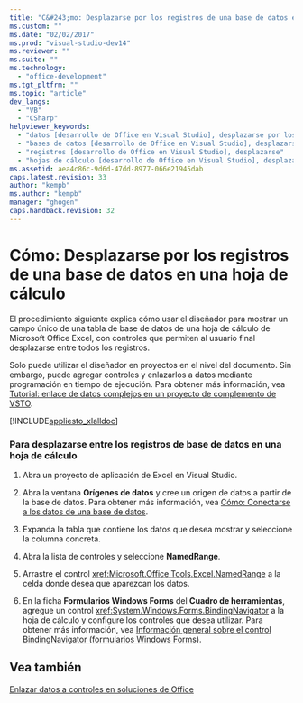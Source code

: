 ```yaml
---
title: "C&#243;mo: Desplazarse por los registros de una base de datos en una hoja de c&#225;lculo | Microsoft Docs"
ms.custom: ""
ms.date: "02/02/2017"
ms.prod: "visual-studio-dev14"
ms.reviewer: ""
ms.suite: ""
ms.technology: 
  - "office-development"
ms.tgt_pltfrm: ""
ms.topic: "article"
dev_langs: 
  - "VB"
  - "CSharp"
helpviewer_keywords: 
  - "datos [desarrollo de Office en Visual Studio], desplazarse por los registros de bases de datos"
  - "bases de datos [desarrollo de Office en Visual Studio], desplazarse por registros"
  - "registros [desarrollo de Office en Visual Studio], desplazarse"
  - "hojas de cálculo [desarrollo de Office en Visual Studio], desplazarse por registros"
ms.assetid: aea4c86c-9d6d-47dd-8977-066e21945dab
caps.latest.revision: 33
author: "kempb"
ms.author: "kempb"
manager: "ghogen"
caps.handback.revision: 32
---
```

# C&#243;mo: Desplazarse por los registros de una base de datos en una hoja de c&#225;lculo
  El procedimiento siguiente explica cómo usar el diseñador para mostrar un campo único de una tabla de base de datos de una hoja de cálculo de Microsoft Office Excel, con controles que permiten al usuario final desplazarse entre todos los registros.  
  
 Solo puede utilizar el diseñador en proyectos en el nivel del documento.  Sin embargo, puede agregar controles y enlazarlos a datos mediante programación en tiempo de ejecución.  Para obtener más información, vea [Tutorial: enlace de datos complejos en un proyecto de complemento de VSTO](../vsto/walkthrough-simple-data-binding-in-vsto-add-in-project.md).  
  
 [!INCLUDE[appliesto_xlalldoc](../vsto/includes/appliesto-xlalldoc-md.md)]  
  
### Para desplazarse entre los registros de base de datos en una hoja de cálculo  
  
1.  Abra un proyecto de aplicación de Excel en Visual Studio.  
  
2.  Abra la ventana **Orígenes de datos** y cree un origen de datos a partir de la base de datos.  Para obtener más información, vea [Cómo: Conectarse a los datos de una base de datos](~/data-tools/how-to-connect-to-data-in-a-database.md).  
  
3.  Expanda la tabla que contiene los datos que desea mostrar y seleccione la columna concreta.  
  
4.  Abra la lista de controles y seleccione **NamedRange**.  
  
5.  Arrastre el control <xref:Microsoft.Office.Tools.Excel.NamedRange> a la celda donde desea que aparezcan los datos.  
  
6.  En la ficha **Formularios Windows Forms** del **Cuadro de herramientas**, agregue un control <xref:System.Windows.Forms.BindingNavigator> a la hoja de cálculo y configure los controles que desea utilizar.  Para obtener más información, vea [Información general sobre el control BindingNavigator &#40;formularios Windows Forms&#41;](http://msdn.microsoft.com/library/4423eede-f8d1-4d02-822f-5bf8432680d0).  
  
## Vea también  
 [Enlazar datos a controles en soluciones de Office](../vsto/binding-data-to-controls-in-office-solutions.md)  
  
  